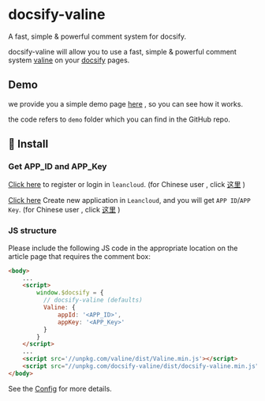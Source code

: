 # docsify-valine
A fast, simple & powerful comment system for docsify. 

docsify-valine will allow you to use a fast, simple & powerful comment system [valine](https://github.com/xCss/Valine) on your [docsify](https://docsify.js.org/#/) pages.

## Demo

we provide you a simple demo page [here](https://daidi.github.io/docsify-valine/demo/#/) , so you can see how it works.

the code refers to `demo` folder which you can find in the GitHub repo.

## 🚧 Install

### Get APP_ID and APP_Key

[Click here](https://console.leancloud.app/login.html#/signin) to register or login in `leancloud`.  (for Chinese user , click [这里](https://leancloud.app/dashboard/login.html#/signup) )

[Click here](https://console.leancloud.app/applist.html#/newapp) Create new application in `Leancloud`, and you will get `APP ID`/`APP Key`. (for Chinese user , click [这里](https://leancloud.cn/dashboard/applist.html#/newapp) )

### JS structure

Please include the following JS code in the appropriate location on the article page that requires the comment box:

```html
<body>
    ...
    <script>
        window.$docsify = {
          // docsify-valine (defaults)
          Valine: {
              appId: '<APP_ID>',
              appKey: '<APP_Key>'
          }
        }
    </script>
    ...
    <script src='//unpkg.com/valine/dist/Valine.min.js'></script>
    <script src="//unpkg.com/docsify-valine/dist/docsify-valine.min.js"></script>
</body>
```

See the [Config](https://valine.js.org/en/configuration.html) for more details.

